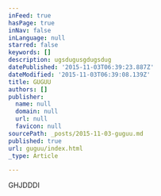 ```yaml
---
inFeed: true
hasPage: true
inNav: false
inLanguage: null
starred: false
keywords: []
description: ugsdugusgdugsdug
datePublished: '2015-11-03T06:39:23.887Z'
dateModified: '2015-11-03T06:39:08.139Z'
title: GUGUU
authors: []
publisher:
  name: null
  domain: null
  url: null
  favicon: null
sourcePath: _posts/2015-11-03-guguu.md
published: true
url: guguu/index.html
_type: Article

---
```

GHJDDDI